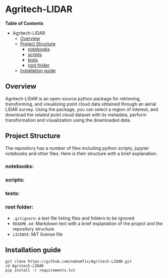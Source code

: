 # Agritech-LIDAR

**Table of Contents**

-   Agritech-LIDAR
    -   [Overview](#overview)
    -   [Project Structure](#project-structure)
        -   [notebooks](#notebooks)
        -   [scripts](#scripts)
        -   [tests](#tests)
        -   [root folder](#root-folder)
    -   [Installation guide](#installation-guide)

## Overview

Agritech-LIDAR is an open-source python package for retrieving, transforming, and visualizing point cloud data obtained through an aerial LiDAR survey. Using the package, you can select a region of interest, and download the related point cloud dataset with its metadata, perform transformation and visualization using the downloaded data.

## Project Structure

The repository has a number of files including python scripts, jupyter notebooks and other files. Here is their structure with a brief explanation.

### notebooks:

### scripts:

### tests:

### root folder:

-   `.gitignore`: a text file listing files and folders to be ignored
-   `README.md`: Markdown text with a brief explanation of the project and the repository structure.
-   `LICENSE`: MiT license file

## Installation guide

```
git clone https://github.com/nahomfix/Agritech-LIDAR.git
cd Agritech-LIDAR
pip install -r requirements.txt
```

